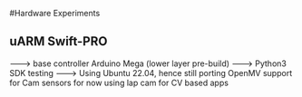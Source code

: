 #Hardware Experiments
## uARM Swift-PRO
--->  base controller Arduino Mega (lower layer pre-build)
---> Python3 SDK testing 
---> Using Ubuntu 22.04, hence still porting OpenMV support for Cam sensors for now using lap cam for CV based apps
